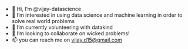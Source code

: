 - 👋 Hi, I’m @vijay-datascience
- 👀 I’m interested in using data science and machine learning in order to solve real world problems
- 🌱 I’m currently volunteering with datakind 
- 💞️ I’m looking to collaborate on wicked problems!
- 📫 you can reach me on vijay.d15@gmail.com

<!---
vijay-datascience/vijay-datascience is a ✨ special ✨ repository because its `README.md` (this file) appears on your GitHub profile.
You can click the Preview link to take a look at your changes.
--->
